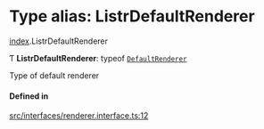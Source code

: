 # Type alias: ListrDefaultRenderer

[index](../modules/index.md).ListrDefaultRenderer

Ƭ **ListrDefaultRenderer**: typeof [`DefaultRenderer`](../classes/renderer_default_renderer.DefaultRenderer.md)

Type of default renderer

#### Defined in

[src/interfaces/renderer.interface.ts:12](https://github.com/cenk1cenk2/listr2/blob/70fdfc5/src/interfaces/renderer.interface.ts#L12)
